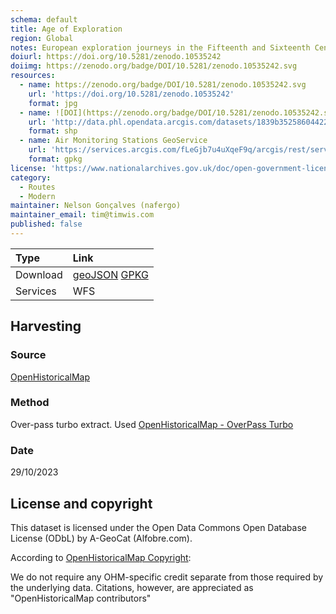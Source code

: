 ```yaml
---
schema: default
title: Age of Exploration
region: Global
notes: European exploration journeys in the Fifteenth and Sixteenth Centuries
doiurl: https://doi.org/10.5281/zenodo.10535242
doiimg: https://zenodo.org/badge/DOI/10.5281/zenodo.10535242.svg
resources:
  - name: https://zenodo.org/badge/DOI/10.5281/zenodo.10535242.svg
    url: 'https://doi.org/10.5281/zenodo.10535242'
    format: jpg
  - name: ![DOI](https://zenodo.org/badge/DOI/10.5281/zenodo.10535242.svg)
    url: 'http://data.phl.opendata.arcgis.com/datasets/1839b35258604422b0b520cbb668df0d_0.zip'
    format: shp
  - name: Air Monitoring Stations GeoService
    url: 'https://services.arcgis.com/fLeGjb7u4uXqeF9q/arcgis/rest/services/Air_Monitoring_Stations/FeatureServer/0/query'
    format: gpkg
license: 'https://www.nationalarchives.gov.uk/doc/open-government-licence/version/3/'
category:
  - Routes
  - Modern
maintainer: Nelson Gonçalves (nafergo)
maintainer_email: tim@timwis.com
published: false
---
```



 
| Type | Link |
| :------ |:--- |
| Download | [geoJSON](https://github.com/projetoalfobre/alfobre-gis-repository/tree/main/Portugal/borders/openhistoricalmap) [GPKG](https://projetoalfobre.github.io/alfobre-gis-repository/Portugal/borders/openhistoricalmap/OHM_portugal_borders.gpkg) |
| Services |  WFS |


## Harvesting
### Source
[OpenHistoricalMap](https://www.openhistoricalmap.org/)

### Method
Over-pass turbo extract. Used [OpenHistoricalMap - OverPass Turbo](https://openhistoricalmap.github.io/overpass-turbo/)

### Date
29/10/2023

## License and copyright
This dataset is licensed under the Open Data Commons Open Database License (ODbL) by A-GeoCat (Alfobre.com).

According to [OpenHistoricalMap Copyright](https://www.openhistoricalmap.org/copyright):

We do not require any OHM-specific credit separate from those required by the underlying data. Citations, however, are appreciated as "OpenHistoricalMap contributors" 
